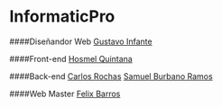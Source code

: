 InformaticPro
========

####Diseñandor Web
[Gustavo Infante](http://twitter.com/Geimsz "Gustavo Infante")

####Front-end
[Hosmel Quintana](http://twitter.com/hosmelQ "Hosmel Quintana")

####Back-end
[Carlos Rochas](http://twitter.com/sacrac1 "Carlos Rochas")
[Samuel Burbano Ramos](http://twitter.com/samuelb1311 "Samuel Burbano Ramos")

####Web Master
[Felix Barros](http://twitter.com/felixricarb "Felix Barros")


